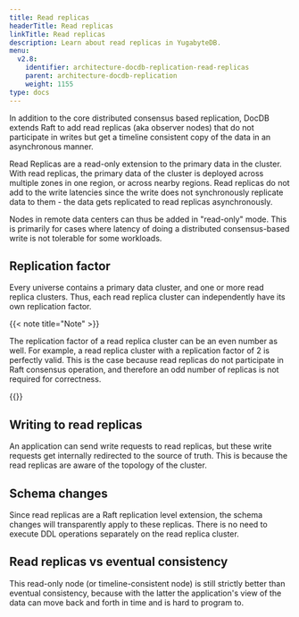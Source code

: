 ```yaml
---
title: Read replicas
headerTitle: Read replicas
linkTitle: Read replicas
description: Learn about read replicas in YugabyteDB.
menu:
  v2.8:
    identifier: architecture-docdb-replication-read-replicas
    parent: architecture-docdb-replication
    weight: 1155
type: docs
---
```


In addition to the core distributed consensus based replication, DocDB extends Raft to add read replicas (aka observer nodes) that do not participate in writes but get a timeline consistent copy of the data in an asynchronous manner.

Read Replicas are a read-only extension to the primary data in the cluster. With read replicas, the primary data of the cluster is deployed across multiple zones in one region, or across nearby regions. Read replicas do not add to the write latencies since the write does not synchronously replicate data to them - the data gets replicated to read replicas asynchronously.

Nodes in remote data centers can thus be added in "read-only" mode. This is primarily for cases where latency of doing a distributed consensus-based write is not
tolerable for some workloads.

## Replication factor

Every universe contains a primary data cluster, and one or more read replica clusters. Thus, each read replica cluster can independently have its own replication factor.

{{< note title="Note" >}}

The replication factor of a read replica cluster can be an even number as well. For example, a read replica cluster with a replication factor of 2 is perfectly valid. This is the case because read replicas do not participate in Raft consensus operation, and therefore an odd number of replicas is not required for correctness.

{{</note >}}


## Writing to read replicas

An application can send write requests to read replicas, but these write requests get internally redirected to the source of truth. This is because the read replicas are aware of the topology of the cluster.

## Schema changes

Since read replicas are a Raft replication level extension, the schema changes will transparently apply to these replicas. There is no need to execute DDL operations separately on the read replica cluster.

## Read replicas vs eventual consistency

This read-only node (or timeline-consistent node) is still strictly better than eventual consistency, because with the latter the application's view of the data can move back and forth in time and is hard to program to.
